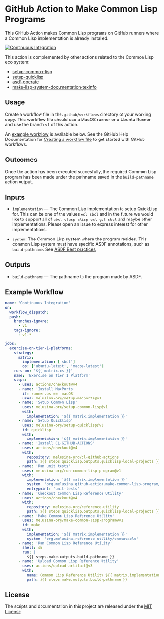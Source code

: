 # GitHub Action to Make Common Lisp Programs

This GitHub Action makes Common Lisp programs on GitHub runners where a
Common Lisp implementation is already installed.

[![Continuous Integration](https://github.com/melusina-org/make-common-lisp-program/actions/workflows/continuous-integration.yaml/badge.svg)](https://github.com/melusina-org/make-common-lisp-program/actions/workflows/continuous-integration.yaml)

This action is complemented by other actions related to the Common
Lisp eco system:

- [setup-common-lisp](https://github.com/melusina-org/setup-common-lisp)
- [setup-quicklisp](https://github.com/melusina-org/setup-quicklisp)
- [asdf-operate](https://github.com/melusina-org/asdf-operate)
- [make-lisp-system-documentation-texinfo](https://github.com/melusina-org/make-lisp-system-documentation-texinfo)


## Usage

Create a workflow file in the`.github/workflows` directory of your
working copy.  This workflow file should use a MacOS runner or a
Ubuntu Runner and use the branch `v1` of this action.


An [example workflow](#example-workflow) is available below. See the GitHub Help Documentation for
[Creating a workflow file](https://help.github.com/en/articles/configuring-a-workflow#creating-a-workflow-file)
to get started with GitHub workflows.


## Outcomes

Once the action has been executed succesfully, the required Common
Lisp program has been made under the pathname saved in the
`build-pathname` action output.

## Inputs

* `implementation` — The Common Lisp implementation to setup QuickLisp
  for. This can be one of the values `ecl sbcl` and
  in the future we would like to support all of `abcl clasp clisp ecl gcl sbcl`
  and maybe other implementations. Please open an issue to express
  interest for other implementations.

* `system`: The Common Lisp system where the program resides. This
  common Lisp system must have specific ASDF annotations, such as
  `build-pathname`. See [ASDF Best practices](https://github.com/fare/asdf/blob/master/doc/best_practices.md)

## Outputs

* `build-pathname` — The pathname to the program made by ASDF.

## Example Workflow

```yaml
name: 'Continuous Integration'
on:
  workflow_dispatch:
  push:
    branches-ignore:
      - v1
    tags-ignore:
      - v1.*

jobs:
  exercise-on-tier-1-platforms:
    strategy:
      matrix:
        implementation: ['sbcl']
        os: ['ubuntu-latest', 'macos-latest']
    runs-on: '${{ matrix.os }}'
    name: 'Exercise on Tier 1 Platform'
    steps:
      - uses: actions/checkout@v4
      - name: 'Install MacPorts'
        if: runner.os == 'macOS'
        uses: melusina-org/setup-macports@v1
      - name: 'Setup Common Lisp'
        uses: melusina-org/setup-common-lisp@v1
        with:
          implementation: '${{ matrix.implementation }}'
      - name: 'Setup Quicklisp'
        uses: melusina-org/setup-quicklisp@v1
        id: quicklisp
        with:
          implementation: '${{ matrix.implementation }}'
      - name: 'Install CL-GITHUB-ACTIONS'
        uses: actions/checkout@v4
        with:
          repository: melusina-org/cl-github-actions
          path: ${{ steps.quicklisp.outputs.quicklisp-local-projects }}/cl-github-actions
      - name: 'Run unit tests'
        uses: melusina-org/run-common-lisp-program@v1
        with:
          implementation: '${{ matrix.implementation }}'
          system: 'org.melusina.github-action.make-common-lisp-program/testsuite'
          entrypoint: 'unit-tests'
      - name: 'Checkout Common Lisp Reference Utility'
        uses: actions/checkout@v4
        with:
          repository: melusina-org/reference-utility
          path: ${{ steps.quicklisp.outputs.quicklisp-local-projects }}/reference-utility
      - name: 'Make Common Lisp Reference Utility'
        uses: melusina-org/make-common-lisp-program@v1
        id: make
        with:
          implementation: '${{ matrix.implementation }}'
          system: 'org.melusina.reference-utility/executable'
      - name: 'Run Common Lisp Reference Utility'
        shell: sh
        run: |
          ${{ steps.make.outputs.build-pathname }}
      - name: 'Upload Common Lisp Reference Utility'
        uses: actions/upload-artifact@v3
        with:
          name: Common Lisp Reference Utility ${{ matrix.implementation }} ${{ runner.os }} ${{ runner.arch }}
          path: ${{ steps.make.outputs.build-pathname }}
```

## License
The scripts and documentation in this project are released under the [MIT License](LICENSE)
